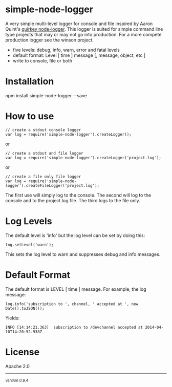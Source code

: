 simple-node-logger
==================

A very simple multi-level logger for console and file inspired by Aaron Quint's [quirkey node-logger](http://github.com/quirkey/node-logger).  This logger is suited for simple command line type projects that may or may not go into production.  For a more compete production logger see the winson project.

- five levels: debug, info, warn, error and fatal levels
- default format: Level [ time ] message [, message, object, etc ]
- write to console, file or both

Installation
===
npm install simple-node-logger --save


How to use
===
	// create a stdout console logger
	var log = require('simple-node-logger').createLogger();

or

	// create a stdout and file logger
	var log = require('simple-node-logger').createLogger('project.log');

or

	// create a file only file logger
	var log = require('simple-node-logger').createFileLogger('project.log');
	
The first use will simply log to the console.  The second will log to the console and to the project.log file.  The third logs to the file only.

Log Levels
===
The default level is 'info' but the log level can be set by doing this:

	log.setLevel('warn');
	
This sets the log level to warn and suppresses debug and info messages.

Default Format
===
The default format is LEVEL [ time ] message. For example, the log message:

	log.info('subscription to ', channel, ' accepted at ', new Date().toJSON());

Yields:

	INFO [14:14:21.363]  subscription to /devchannel accepted at 2014-04-10T14:20:52.938Z
	


License
===
Apache 2.0

- - -
<p><small><em>version 0.9.4</em></small></p>
